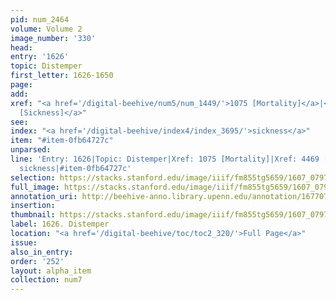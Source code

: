 ```yaml
---
pid: num_2464
volume: Volume 2
image_number: '330'
head:
entry: '1626'
topic: Distemper
first_letter: 1626-1650
page:
add:
xref: "<a href='/digital-beehive/num5/num_1449/'>1075 [Mortality]</a>|<a href='/digital-beehive/num10/num_3453/'>4469
  [Sickness]</a>"
see:
index: "<a href='/digital-beehive/index4/index_3695/'>sickness</a>"
item: "#item-0fb64727c"
unparsed:
line: 'Entry: 1626|Topic: Distemper|Xref: 1075 [Mortality]|Xref: 4469 [Sickness]|Index:
  sickness|#item-0fb64727c'
selection: https://stacks.stanford.edu/image/iiif/fm855tg5659/1607_0797/895,284,2912,958/full/0/default.jpg
full_image: https://stacks.stanford.edu/image/iiif/fm855tg5659/1607_0797/full/full/0/default.jpg
annotation_uri: http://beehive-anno.library.upenn.edu/annotation/1677076057826
insertion:
thumbnail: https://stacks.stanford.edu/image/iiif/fm855tg5659/1607_0797/895,284,600,180/250,/0/default.jpg
label: 1626. Distemper
location: "<a href='/digital-beehive/toc/toc2_320/'>Full Page</a>"
issue:
also_in_entry:
order: '252'
layout: alpha_item
collection: num7
---
```

